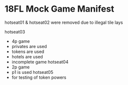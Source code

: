 # 18FL Mock Game Manifest
hotseat01 & hotseat02 were removed due to illegal tile lays

 hotseat03
 * 4p game
 * privates are used
 * tokens are used
 * hotels are used
 * incomplete game
 hotseat04
 * 2p game
 * p1 is used
 hotseat05
 * for testing of token powers